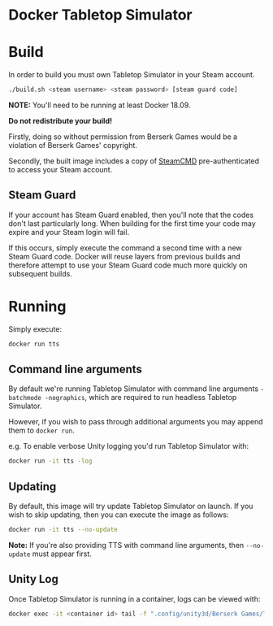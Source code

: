 # Docker Tabletop Simulator

# Build

In order to build you must own Tabletop Simulator in your Steam account.

```bash
./build.sh <steam username> <steam password> [steam guard code]
```

**NOTE:** You'll need to be running at least Docker 18.09.

**Do not redistribute your build!**

Firstly, doing so without permission from Berserk Games would be a violation of Berserk Games' copyright.

Secondly, the built image includes a copy of [SteamCMD](https://developer.valvesoftware.com/wiki/SteamCMD) pre-authenticated to access your Steam account.

## Steam Guard

If your account has Steam Guard enabled, then you'll note that the codes don't last particularly long. When building for the first time your code may expire and your Steam login will fail.

If this occurs, simply execute the command a second time with a new Steam Guard code. Docker will reuse layers from previous builds and therefore attempt to use your Steam Guard code much more quickly on subsequent builds.

# Running

Simply execute:

```bash
docker run tts
```

## Command line arguments

By default we're running Tabletop Simulator with command line arguments `-batchmode -nographics`, which are required to run headless Tabletop Simulator.

However, if you wish to pass through additional arguments you may append them to `docker run`.

e.g. To enable verbose Unity logging you'd run Tabletop Simulator with:

```bash
docker run -it tts -log
```

## Updating

By default, this image will try update Tabletop Simulator on launch. If you wish to skip updating, then you can execute the image as follows:

```bash
docker run -it tts --no-update
```

**Note:** If you're also providing TTS with command line arguments, then `--no-update` must appear first.

## Unity Log

Once Tabletop Simulator is running in a container, logs can be viewed with:

```bash
docker exec -it <container id> tail -f ".config/unity3d/Berserk Games/Tabletop Simulator/Player.log"
```
